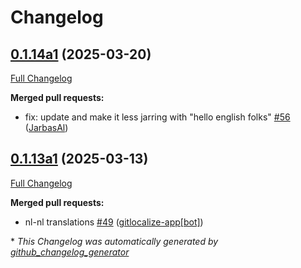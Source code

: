 # Changelog

## [0.1.14a1](https://github.com/OpenVoiceOS/ovos-skill-hello-world/tree/0.1.14a1) (2025-03-20)

[Full Changelog](https://github.com/OpenVoiceOS/ovos-skill-hello-world/compare/0.1.13a1...0.1.14a1)

**Merged pull requests:**

- fix: update and make it less jarring with "hello english folks" [\#56](https://github.com/OpenVoiceOS/ovos-skill-hello-world/pull/56) ([JarbasAl](https://github.com/JarbasAl))

## [0.1.13a1](https://github.com/OpenVoiceOS/ovos-skill-hello-world/tree/0.1.13a1) (2025-03-13)

[Full Changelog](https://github.com/OpenVoiceOS/ovos-skill-hello-world/compare/0.1.12...0.1.13a1)

**Merged pull requests:**

- nl-nl translations [\#49](https://github.com/OpenVoiceOS/ovos-skill-hello-world/pull/49) ([gitlocalize-app[bot]](https://github.com/apps/gitlocalize-app))



\* *This Changelog was automatically generated by [github_changelog_generator](https://github.com/github-changelog-generator/github-changelog-generator)*
